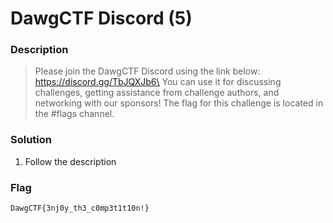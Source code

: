 # DawgCTF Discord (5)

### Description
> Please join the DawgCTF Discord using the link below:\
> https://discord.gg/TbJQXJb6\
> You can use it for discussing challenges, getting assistance from challenge authors, and networking with our sponsors! The flag for this challenge is located in the #flags channel.

### Solution
1. Follow the description


### Flag
```
DawgCTF{3nj0y_th3_c0mp3t1t10n!}
```
